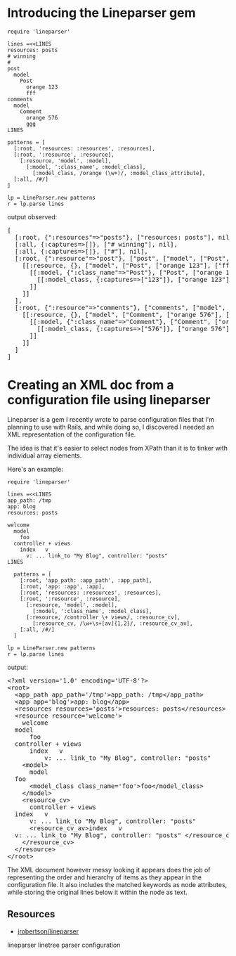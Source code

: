 # Introducing the Lineparser gem

    require 'lineparser'

    lines =<<LINES
    resources: posts
    # winning
    #
    post
      model
        Post
          orange 123
          fff
    comments
      model
        Comment
          orange 576
          ggg
    LINES

    patterns = [
      [:root, 'resources: :resources', :resources],
      [:root, ':resource', :resource],
        [:resource, 'model', :model],
          [:model, ':class_name', :model_class],
            [:model_class, /orange (\w+)/, :model_class_attribute],
      [:all, /#/]
    ]

    lp = LineParser.new patterns
    r = lp.parse lines

output observed:

<pre>
[
  [:root, {":resources"=>"posts"}, ["resources: posts"], nil], 
  [:all, {:captures=>[]}, ["# winning"], nil], 
  [:all, {:captures=>[]}, ["#"], nil], 
  [:root, {":resource"=>"post"}, ["post", ["model", ["Post", ["orange 123"], ["fff"]]]],
    [[:resource, {}, ["model", ["Post", ["orange 123"], ["fff"]]],
      [[:model, {":class_name"=>"Post"}, ["Post", ["orange 123"], ["fff"]], 
        [[:model_class, {:captures=>["123"]}, ["orange 123"], nil]]
      ]]
    ]]
  ], 
  [:root, {":resource"=>"comments"}, ["comments", ["model", ["Comment", ["orange 576"], ["ggg"]]]],
    [[:resource, {}, ["model", ["Comment", ["orange 576"], ["ggg"]]], 
      [[:model, {":class_name"=>"Comment"}, ["Comment", ["orange 576"], ["ggg"]],
        [[:model_class, {:captures=>["576"]}, ["orange 576"], nil]]
      ]]
    ]]
  ]
] 
</pre>

# Creating an XML doc from a configuration file using lineparser

Lineparser is a gem I recently wrote to parse configuration files that I'm planning to use with Rails, and while doing so, I discovered I needed an XML representation of the configuration file.

The idea is that it's easier to select nodes from XPath than it is to tinker with individual array elements.

Here's an example:

    require 'lineparser'

    lines =<<LINES
    app_path: /tmp
    app: blog
    resources: posts

    welcome
      model
        foo
      controller + views
        index   v
          v: ... link_to "My Blog", controller: "posts" 
    LINES

      patterns = [
        [:root, 'app_path: :app_path', :app_path],
        [:root, 'app: :app', :app],
        [:root, 'resources: :resources', :resources],
        [:root, ':resource', :resource],
          [:resource, 'model', :model],
            [:model, ':class_name', :model_class],
          [:resource, /controller \+ views/, :resource_cv],
            [:resource_cv, /\w+\s+[av]{1,2}/, :resource_cv_av],
        [:all, /#/]
      ]

    lp = LineParser.new patterns
    r = lp.parse lines

output:

<pre>
&lt;?xml version='1.0' encoding='UTF-8'?&gt;
&lt;root&gt;
  &lt;app_path app_path='/tmp'&gt;app_path: /tmp&lt;/app_path&gt;
  &lt;app app='blog'&gt;app: blog&lt;/app&gt;
  &lt;resources resources='posts'&gt;resources: posts&lt;/resources&gt;
  &lt;resource resource='welcome'&gt;
    welcome
  model
      foo
  controller + views
      index   v
          v: ... link_to "My Blog", controller: "posts" 
    &lt;model&gt;
      model
  foo
      &lt;model_class class_name='foo'&gt;foo&lt;/model_class&gt;
    &lt;/model&gt;
    &lt;resource_cv&gt;
      controller + views
  index   v
      v: ... link_to "My Blog", controller: "posts" 
      &lt;resource_cv_av&gt;index   v
  v: ... link_to "My Blog", controller: "posts" &lt;/resource_cv_av&gt;
    &lt;/resource_cv&gt;
  &lt;/resource&gt;
&lt;/root&gt;
</pre>

The XML document however messy looking it appears does the job of representing the order and hierarchy of items as they appear in the configuration file. It also includes the matched keywords as node attributes, while storing the original lines below it within the node as text.


## Resources

* [jrobertson/lineparser](https://github.com/jrobertson/lineparser)

lineparser linetree parser configuration
